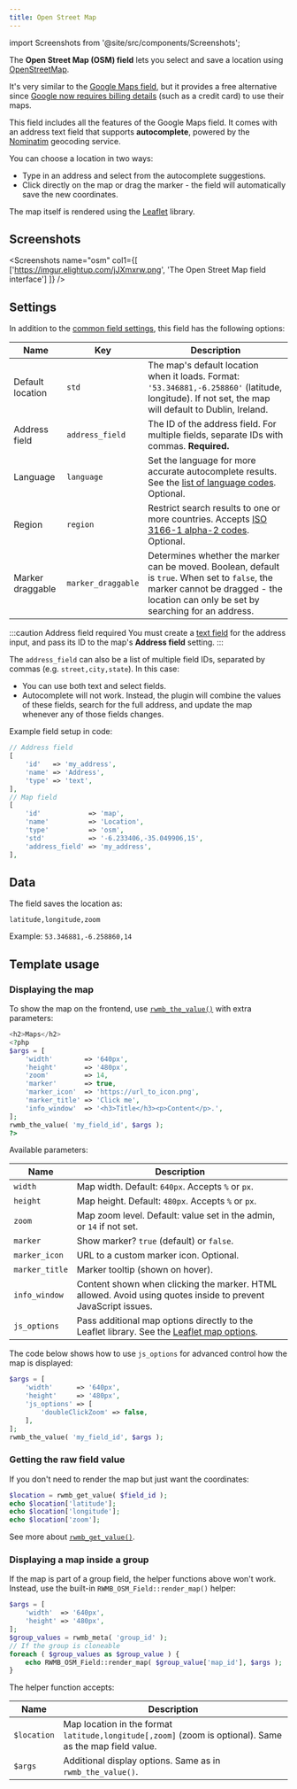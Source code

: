 ```yaml
---
title: Open Street Map
---
```


import Screenshots from '@site/src/components/Screenshots';

The **Open Street Map (OSM) field** lets you select and save a location using [OpenStreetMap](https://openstreetmap.org).

It's very similar to the [Google Maps field](/fields/map/), but it provides a free alternative since [Google now requires billing details](https://metabox.io/meta-box-weekly-updates-july-2018/) (such as a credit card) to use their maps.

This field includes all the features of the Google Maps field. It comes with an address text field that supports **autocomplete**, powered by the [Nominatim](https://wiki.openstreetmap.org/wiki/Nominatim) geocoding service.

You can choose a location in two ways:
- Type in an address and select from the autocomplete suggestions.
- Click directly on the map or drag the marker - the field will automatically save the new coordinates.

The map itself is rendered using the [Leaflet](https://leafletjs.com) library.

## Screenshots

<Screenshots name="osm" col1={[
    ['https://imgur.elightup.com/jJXmxrw.png', 'The Open Street Map field interface']
]} />

## Settings

In addition to the [common field settings](/field-settings/), this field has the following options:

Name | Key | Description
--- | --- | ---
Default location | `std` | The map's default location when it loads. Format: `'53.346881,-6.258860'` (latitude, longitude). If not set, the map will default to Dublin, Ireland.
Address field | `address_field` | The ID of the address field. For multiple fields, separate IDs with commas. **Required.**
Language | `language` | Set the language for more accurate autocomplete results. See the [list of language codes](https://www.w3.org/Protocols/rfc2616/rfc2616-sec14.html). Optional.
Region | `region` | Restrict search results to one or more countries. Accepts [ISO 3166-1 alpha-2 codes](https://en.wikipedia.org/wiki/ISO_3166-1_alpha-2). Optional.
Marker draggable | `marker_draggable` | Determines whether the marker can be moved. Boolean, default is `true`. When set to `false`, the marker cannot be dragged - the location can only be set by searching for an address.

:::caution Address field required
You must create a [text field](/fields/text/) for the address input, and pass its ID to the map's **Address field** setting.
:::

The `address_field` can also be a list of multiple field IDs, separated by commas (e.g. `street,city,state`).
In this case:
- You can use both text and select fields.
- Autocomplete will not work. Instead, the plugin will combine the values of these fields, search for the full address, and update the map whenever any of those fields changes.

Example field setup in code:

```php
// Address field
[
    'id'   => 'my_address',
    'name' => 'Address',
    'type' => 'text',
],
// Map field
[
    'id'            => 'map',
    'name'          => 'Location',
    'type'          => 'osm',
    'std'           => '-6.233406,-35.049906,15',
    'address_field' => 'my_address',
],
```

## Data

The field saves the location as:

```
latitude,longitude,zoom
```

Example: `53.346881,-6.258860,14`

## Template usage

### Displaying the map

To show the map on the frontend, use [`rwmb_the_value()`](/functions/rwmb-the-value/) with extra parameters:

```php
<h2>Maps</h2>
<?php
$args = [
    'width'        => '640px',
    'height'       => '480px',
    'zoom'         => 14,
    'marker'       => true,
    'marker_icon'  => 'https://url_to_icon.png',
    'marker_title' => 'Click me',
    'info_window'  => '<h3>Title</h3><p>Content</p>.',
];
rwmb_the_value( 'my_field_id', $args );
?>
```

Available parameters:

Name | Description
---|---
`width` | Map width. Default: `640px`. Accepts `%` or `px`.
`height` | Map height. Default: `480px`. Accepts `%` or `px`.
`zoom` | Map zoom level. Default: value set in the admin, or `14` if not set.
`marker` | Show marker? `true` (default) or `false`.
`marker_icon` | URL to a custom marker icon. Optional.
`marker_title` | Marker tooltip (shown on hover).
`info_window` | Content shown when clicking the marker. HTML allowed. Avoid using quotes inside to prevent JavaScript issues.
`js_options` | Pass additional map options directly to the Leaflet library. See the [Leaflet map options](https://leafletjs.com/reference-1.3.2.html#map-option).

The code below shows how to use `js_options` for advanced control how the map is displayed:

```php
$args = [
    'width'      => '640px',
    'height'     => '480px',
    'js_options' => [
        'doubleClickZoom' => false,
    ],
];
rwmb_the_value( 'my_field_id', $args );
```

### Getting the raw field value

If you don't need to render the map but just want the coordinates:

```php
$location = rwmb_get_value( $field_id );
echo $location['latitude'];
echo $location['longitude'];
echo $location['zoom'];
```

See more about [`rwmb_get_value()`](/functions/rwmb-get-value/).

### Displaying a map inside a group

If the map is part of a group field, the helper functions above won't work. Instead, use the built-in `RWMB_OSM_Field::render_map()` helper:

```php
$args = [
    'width'  => '640px',
    'height' => '480px',
];
$group_values = rwmb_meta( 'group_id' );
// If the group is cloneable
foreach ( $group_values as $group_value ) {
    echo RWMB_OSM_Field::render_map( $group_value['map_id'], $args );
}
```

The helper function accepts:

Name | Description
--- | ---
`$location` | Map location in the format `latitude,longitude[,zoom]` (zoom is optional). Same as the map field value.
`$args` | Additional display options. Same as in `rwmb_the_value()`.
